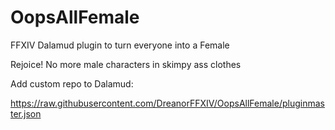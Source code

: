 # OopsAllFemale
FFXIV Dalamud plugin to turn everyone into a Female

Rejoice! No more male characters in skimpy ass clothes

Add custom repo to Dalamud:

https://raw.githubusercontent.com/DreanorFFXIV/OopsAllFemale/pluginmaster.json
